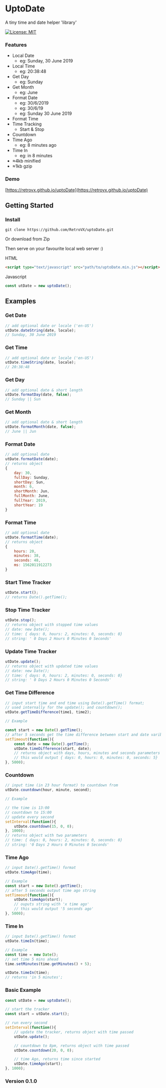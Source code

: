 # UptoDate

A tiny time and date helper 'library'

[![License: MIT](https://img.shields.io/badge/License-MIT-yellow.svg)](https://opensource.org/licenses/MIT)

### Features
* Local Date
    * eg: Sunday, 30 June 2019
* Local Time
    * eg: 20:38:48
* Get Day 
    * eg: Sunday
* Get Month
    * eg: June
* Format Date
    * eg: 30/6/2019
    * eg: 30/6/19
    * eg: Sunday 30 June 2019
* Format Time
* Time Tracking
    * Start & Stop
* Countdown
* Time Ago 
    * eg: 8 minutes ago
* Time In
    * eg: in 8 minutes
* ≈4kb minified
* ≈1kb gzip

### Demo

[https://retrovx.github.io/uptoDate](https://retrovx.github.io/uptoDate)

## Getting Started

### Install

```
git clone https://github.com/RetroVX/uptoDate.git
```
Or download from Zip

Then serve on your favourite local web server :)  

HTML  
```html
<script type="text/javascript" src="path/to/uptoDate.min.js"></script>
```

Javascript
```javascript
const utDate = new uptoDate();
```

## Examples

### Get Date
```javascript
// add optional date or locale ('en-US')
utDate.dateString(date, locale);
// Sunday, 30 June 2019
```

### Get Time
```javascript
// add optional date or locale ('en-US')
utDate.timeString(date, locale);
// 20:38:48
```

### Get Day
```javascript
// add optional date & short length
utDate.formatDay(date, false);
// Sunday || Sun
```

### Get Month
```javascript
// add optional date & short length
utDate.formatMonth(date, false);
// June || Jun
```

### Format Date
```javascript
// add optional date
utDate.formatDate(date);
// returns object
{ 
    day: 30, 
    fullDay: Sunday, 
    shortDay: Sun,
    month: 6, 
    shortMonth: Jun, 
    fullMonth: June, 
    fullYear: 2019, 
    shortYear: 19 
}
```

### Format Time
```javascript
// add optional date
utDate.formatTime(date);
// returns object
{
    hours: 20,
    minutes: 38,
    seconds: 48,
    ms: 1562011912273
}
```

### Start Time Tracker
```javascript
utDate.start();
// returns Date().getTime();
```

### Stop Time Tracker
```javascript
utDate.stop();
// returns object with stopped time values
// date: new Date();
// time: { days: 0, hours: 2, minutes: 0, seconds: 0}
// string: ' 0 Days 2 Hours 0 Minutes 0 Seconds'
```

### Update Time Tracker
```javascript
utDate.update();
// returns object with updated time values
// date: new Date();
// time: { days: 0, hours: 2, minutes: 0, seconds: 0}
// string: ' 0 Days 2 Hours 0 Minutes 0 Seconds'
```

### Get Time Difference
```javascript
// input start time and end time using Date().getTime() format;
// used internally for the update(); and countdown();
utDate.getTimeDifference(time1, time2);

// Example

const start = new Date().getTime();
// after 5 seconds get the time difference between start and date varibles
setTimeout(function(){
    const date = new Date().getTime();
    utDate.timeDifference(start, date);
    // returns object with days, hours, minutes and seconds parameters
    // this would output { days: 0, hours: 0, minutes: 0, seconds: 5}
}, 5000);
```

### Countdown
```javascript
// input time (in 23 hour format) to countdown from
utDate.countdown(hour, minute, second);

// Example

// the time is 13:00 
// countdown to 15:00
// update every second
setInterval(function(){
    utDate.countdown(15, 0, 0);
}, 1000);
// returns object with two parameters
// time: { days: 0, hours: 2, minutes: 0, seconds: 0}
// string: '0 Days 2 Hours 0 Minutes 0 Seconds'
```

### Time Ago
```javascript
// input Date().getTime() format
utDate.timeAgo(time);

// Example
const start = new Date().getTime();
// after 5 seconds output time ago string
setTimeout(function(){
    utDate.timeAgo(start);
    // ouputs string with 'x time ago'
    // this would output '5 seconds ago'
}, 5000);
```

### Time In
```javascript
// input Date().getTime() format
utDate.timeIn(time);

// Example
const time = new Date();
// set time 5 mins ahead
time.setMinutes(time.getMinutes() + 5);

utDate.timeIn(time);
// returns 'in 5 minutes';
```

### Basic Example
```javascript
const utDate = new uptoDate();

// start the tracker
const start = utDate.start();

// run every second
setInterval(function(){
    // update the tracker, returns object with time passed
    utDate.update();

    // countdown to 8pm, returns object with time passed
    utDate.countdown(20, 0, 0);

    // time Ago, returns time since started
    utDate.timeAgo(start);
}, 1000);
```

### Version 0.1.0
